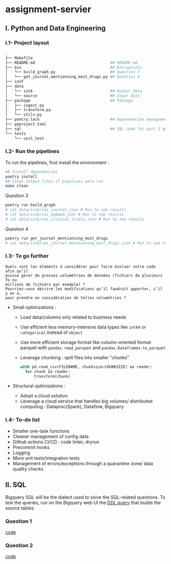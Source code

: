 # assignment-servier

## I. Python and Data Engineering

### I.1- Project layout

```bash
.
├── Makefile                                    
├── README.md                                 ## README.md
├── bin                                       ## Entrypoints
│   └── build_graph.py                        ## Question 3
│   └── get_journal_mentionning_most_drugs.py ## Question 4
├── conf                                      
├── data                                      
│   └── sink                                  ## Output data
│   └── source                                ## Input data
├── package                                   ## Package
│   ├── ingest.py                             
│   ├── transform.py                          
│   └── utils.py                              
├── poetry.lock                               ## Dependencies management
├── pyproject.toml                            
├── sql                                       ## SQL code for part 2 questions  
└── tests                                     
    └── unit_test                             
```

### I.2- Run the pipelines

To run the pipelines, first install the environment :

```bash
## Install dependencies
poetry install
## Clean output files if pipelines were run                                
make clean
```

Question 3

```bash
poetry run build_graph
# cat data/sink/res_journal.json # Run to see results 
# cat data/sink/res_pubmed.json # Run to see results 
# cat data/sink/res_clinical_trials.json # Run to see results 
```

Question 4

```bash
poetry run get_journal_mentionning_most_drugs 
# cat data/sink/res_journal_mentionning_most_drugs.json # Run to see results 
```

### I.3- To go further

```text
Quels sont les éléments à considérer pour faire évoluer votre code afin qu’il 
puisse gérer de grosses volumétries de données (fichiers de plusieurs To ou
millions de fichiers par exemple) ?
Pourriez-vous décrire les modifications qu’il faudrait apporter, s’il y en a, 
pour prendre en considération de telles volumétries ?
```

- Small optimizations :
  - Load data/columns only related to business needs
  - Use efficient less memory-intensive data types like ```int64``` or ```categorical``` instead of ```object```
  - Use more efficient storage format like column-oriented format parquet with ```pandas.read_parquet``` and ```pandas.Dataframes.to_parquet```
  - Leverage chunking : split files into smaller "chunks"
  
    ```python
    with pd.read_csv(FILENAME, chunksize=CHUNKSIZE) as reader:
      for chunk in reader:
          transform(chunk)
    ```

- Structural optimizations :
  - Adopt a cloud solution
  - Leverage a cloud service that handles big volumes/ distributed computing : Dataproc(Spark), Dataflow, Bigquery

### I.4- To-do list

- Smaller one-task functions
- Cleaner management of config data
- Github actions CI/CD : code linter, dryrun
- Precommit hooks
- Logging
- More unit tests/integration tests
- Management of errors/exceptions through a quarantine zone/ data quality checks

## II. SQL

Bigquery SQL will be the dialect used to solve the SQL-related questions.
To test the queries, run on the Bigquery web UI the [DDL query](sql/init.sql) that builds the source tables.

### Question 1

[code](sql/q1.sql)

### Question 2

[code](sql/q2.sql)
